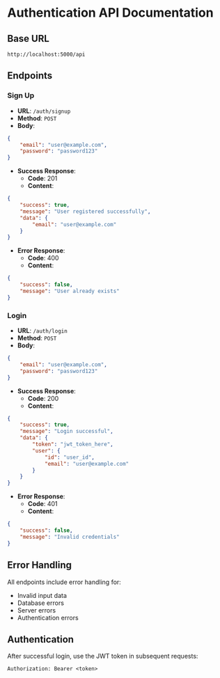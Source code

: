 # Authentication API Documentation

## Base URL
`http://localhost:5000/api`

## Endpoints

### Sign Up
- **URL**: `/auth/signup`
- **Method**: `POST`
- **Body**:
```json
{
    "email": "user@example.com",
    "password": "password123"
}
```
- **Success Response**:
  - **Code**: 201
  - **Content**:
```json
{
    "success": true,
    "message": "User registered successfully",
    "data": {
        "email": "user@example.com"
    }
}
```
- **Error Response**:
  - **Code**: 400
  - **Content**:
```json
{
    "success": false,
    "message": "User already exists"
}
```

### Login
- **URL**: `/auth/login`
- **Method**: `POST`
- **Body**:
```json
{
    "email": "user@example.com",
    "password": "password123"
}
```
- **Success Response**:
  - **Code**: 200
  - **Content**:
```json
{
    "success": true,
    "message": "Login successful",
    "data": {
        "token": "jwt_token_here",
        "user": {
            "id": "user_id",
            "email": "user@example.com"
        }
    }
}
```
- **Error Response**:
  - **Code**: 401
  - **Content**:
```json
{
    "success": false,
    "message": "Invalid credentials"
}
```

## Error Handling
All endpoints include error handling for:
- Invalid input data
- Database errors
- Server errors
- Authentication errors

## Authentication
After successful login, use the JWT token in subsequent requests:
```
Authorization: Bearer <token>
